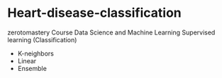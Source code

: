 # Heart-disease-classification
zerotomastery Course Data Science and Machine Learning
Supervised learning (Classification) 
* K-neighbors
* Linear
* Ensemble
